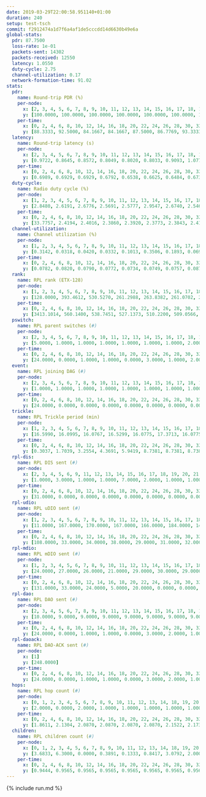 ```yaml
---
date: 2019-03-29T22:00:58.951140+01:00
duration: 240
setup: test-tsch
commit: f2912474a1d7f6a4af1de5cccdd14d6630b49e6a
global-stats:
  pdr: 87.7500
  loss-rate: 1e-01
  packets-sent: 14302
  packets-received: 12550
  latency: 1.0550
  duty-cycle: 2.75
  channel-utilization: 0.17
  network-formation-time: 91.02
stats:
  pdr:
    name: Round-trip PDR (%)
    per-node:
      x: [2, 3, 4, 5, 6, 7, 8, 9, 10, 11, 12, 13, 14, 15, 16, 17, 18, 19, 20, 21, 22, 23, 24, 25]
      y: [100.0000, 100.0000, 100.0000, 100.0000, 100.0000, 100.0000, 100.0000, 100.0000, 100.0000, 100.0000, 99.8347, 99.6575, 100.0000, 0.0000, 0.0000, 0.0000, 100.0000, 100.0000, 100.0000, 100.0000, 99.8294, 100.0000, 99.8273, 99.8374]
    per-time:
      x: [0, 2, 4, 6, 8, 10, 12, 14, 16, 18, 20, 22, 24, 26, 28, 30, 32, 34, 36, 38, 40, 42, 44, 46, 48, 50, 52, 54, 56, 58, 60, 62, 64, 66, 68, 70, 72, 74, 76, 78, 80, 82, 84, 86, 88, 90, 92, 94, 96, 98, 100, 102, 104, 106, 108, 110, 112, 114, 116, 118, 120, 122, 124, 126, 128, 130, 132, 134, 136, 138, 140, 142, 144, 146, 148, 150, 152, 154, 156, 158, 160, 162, 164, 166, 168, 170, 172, 174, 176, 178, 180, 182, 184, 186, 188, 190, 192, 194, 196, 198, 200, 202, 204, 206, 208, 210, 212, 214, 216, 218, 220, 222, 224, 226, 228, 230, 232, 234, 236, 238]
      y: [88.3333, 92.5000, 84.1667, 84.1667, 87.5000, 86.7769, 93.3333, 86.6667, 89.0756, 85.1240, 85.7143, 91.7355, 85.0000, 88.3333, 86.6667, 85.7143, 86.7769, 85.8333, 87.5000, 82.5000, 82.5000, 91.5966, 90.8333, 87.6033, 85.8333, 90.0000, 88.3333, 89.1667, 86.6667, 88.3333, 82.5000, 90.8333, 86.6667, 89.1667, 90.0000, 88.3333, 88.3333, 88.3333, 84.1667, 87.5000, 80.8333, 84.1667, 90.8333, 90.8333, 88.3333, 93.3333, 86.6667, 90.0000, 85.8333, 90.8333, 84.1667, 83.3333, 88.3333, 90.0000, 90.0000, 89.1667, 87.5000, 91.6667, 87.5000, 87.5000, 89.1667, 90.8333, 85.8333, 88.3333, 89.1667, 86.6667, 86.6667, 88.3333, 90.0000, 85.0000, 85.8333, 85.8333, 94.1667, 89.1667, 81.6667, 87.5000, 88.3333, 92.5000, 91.6667, 91.6667, 84.1667, 87.5000, 85.8333, 93.3333, 87.5000, 85.0000, 83.3333, 81.6667, 90.0000, 90.8333, 87.5000, 85.8333, 88.3333, 85.0000, 85.0000, 84.1667, 87.5000, 86.6667, 89.1667, 86.6667, 85.8333, 90.0000, 90.8333, 89.1667, 90.0000, 86.6667, 85.8333, 90.8333, 93.3333, 88.3333, 88.3333, 85.0000, 87.5000, 87.5000, 89.1667, 85.8333, 90.0000, 91.6667, 83.3333, 80.9524]
  latency:
    name: Round-trip latency (s)
    per-node:
      x: [2, 3, 4, 5, 6, 7, 8, 9, 10, 11, 12, 13, 14, 15, 16, 17, 18, 19, 20, 21, 22, 23, 24, 25]
      y: [0.9722, 0.8645, 0.8572, 0.8049, 0.8020, 0.8033, 0.9093, 1.0770, 0.9888, 1.1744, 0.9243, 0.9499, 1.0225, nan, nan, nan, 1.1560, 1.2622, 1.1487, 1.1911, 1.1415, 1.3270, 1.3209, 1.4591]
    per-time:
      x: [0, 2, 4, 6, 8, 10, 12, 14, 16, 18, 20, 22, 24, 26, 28, 30, 32, 34, 36, 38, 40, 42, 44, 46, 48, 50, 52, 54, 56, 58, 60, 62, 64, 66, 68, 70, 72, 74, 76, 78, 80, 82, 84, 86, 88, 90, 92, 94, 96, 98, 100, 102, 104, 106, 108, 110, 112, 114, 116, 118, 120, 122, 124, 126, 128, 130, 132, 134, 136, 138, 140, 142, 144, 146, 148, 150, 152, 154, 156, 158, 160, 162, 164, 166, 168, 170, 172, 174, 176, 178, 180, 182, 184, 186, 188, 190, 192, 194, 196, 198, 200, 202, 204, 206, 208, 210, 212, 214, 216, 218, 220, 222, 224, 226, 228, 230, 232, 234, 236, 238]
      y: [0.6989, 0.6929, 0.6929, 0.6792, 0.6538, 0.6625, 0.6484, 0.6734, 0.5920, 0.5888, 0.6476, 0.5816, 0.6179, 0.6477, 0.5971, 0.6235, 0.6345, 0.5748, 0.6460, 0.6399, 0.5726, 0.6387, 0.6198, 0.5568, 0.6442, 0.6114, 0.5878, 0.5898, 0.6006, 0.6587, 0.6668, 0.6004, 0.5450, 0.6121, 0.6048, 0.6581, 0.6615, 0.6402, 0.6376, 0.6270, 0.5499, 0.6572, 0.6951, 0.6819, 0.7221, 0.6860, 0.6244, 0.7696, 0.8778, 0.7125, 0.7621, 0.6794, 0.6777, 0.9048, 0.9814, 0.8729, 0.8664, 0.7255, 0.7078, 1.0782, 1.4553, 1.2086, 1.0259, 0.8876, 0.7748, 1.1074, 1.4856, 1.4842, 1.3989, 1.2130, 0.9887, 1.2106, 1.5563, 1.5094, 1.5316, 1.5075, 1.3554, 1.2440, 1.5137, 1.5981, 1.5450, 1.5327, 1.5148, 1.5634, 1.4780, 1.4652, 1.4865, 1.5165, 1.4763, 1.5134, 1.5007, 1.5126, 1.5417, 1.5335, 1.5059, 1.5123, 1.5050, 1.4625, 1.4957, 1.5374, 1.5106, 1.4978, 1.4963, 1.5110, 1.4855, 1.5214, 1.5147, 1.4978, 1.4939, 1.5278, 1.4936, 1.5171, 1.4984, 1.5367, 1.5270, 1.4996, 1.5405, 1.5644, 1.5290, 1.6040]
  duty-cycle:
    name: Radio duty cycle (%)
    per-node:
      x: [1, 2, 3, 4, 5, 6, 7, 8, 9, 10, 11, 12, 13, 14, 15, 16, 17, 18, 19, 20, 21, 22, 23, 24, 25]
      y: [2.8480, 2.6191, 2.6776, 2.5691, 2.5777, 2.9547, 2.6740, 2.5462, 2.6458, 2.3944, 2.5665, 2.5245, 2.6732, 2.5692, 2.6235, 2.6590, 2.5432, 2.7388, 2.6001, 2.6456, 2.7338, 2.7213, 2.7805, 2.7132, 2.7091]
    per-time:
      x: [0, 2, 4, 6, 8, 10, 12, 14, 16, 18, 20, 22, 24, 26, 28, 30, 32, 34, 36, 38, 40, 42, 44, 46, 48, 50, 52, 54, 56, 58, 60, 62, 64, 66, 68, 70, 72, 74, 76, 78, 80, 82, 84, 86, 88, 90, 92, 94, 96, 98, 100, 102, 104, 106, 108, 110, 112, 114, 116, 118, 120, 122, 124, 126, 128, 130, 132, 134, 136, 138, 140, 142, 144, 146, 148, 150, 152, 154, 156, 158, 160, 162, 164, 166, 168, 170, 172, 174, 176, 178, 180, 182, 184, 186, 188, 190, 192, 194, 196, 198, 200, 202, 204, 206, 208, 210, 212, 214, 216, 218, 220, 222, 224, 226, 228, 230, 232, 234, 236, 238]
      y: [33.7757, 2.4194, 2.4016, 2.3860, 2.3920, 2.3773, 2.3843, 2.4124, 2.3914, 2.3649, 2.3724, 2.3766, 2.3740, 2.3861, 2.3994, 2.3658, 2.3909, 2.3696, 2.3698, 2.3759, 2.3855, 2.3613, 2.4004, 2.3837, 2.3718, 2.3900, 2.3869, 2.3669, 2.3895, 2.3824, 2.3789, 2.3766, 2.3885, 2.3764, 2.3993, 2.4070, 2.3823, 2.3766, 2.3621, 2.3762, 2.3848, 2.3605, 2.3849, 2.4060, 2.3779, 2.3861, 2.3926, 2.3712, 2.3701, 2.3776, 2.3906, 2.3824, 2.3798, 2.3663, 2.3687, 2.3824, 2.3794, 2.4132, 2.3861, 2.3765, 2.3820, 2.3871, 2.3789, 2.3773, 2.3832, 2.3770, 2.3885, 2.3799, 2.3812, 3.0748, 2.9260, 2.7154, 2.3846, 2.3891, 2.3770, 2.3741, 2.3842, 2.3839, 2.3875, 3.2617, 2.8618, 2.8637, 2.6242, 2.3883, 2.3758, 2.3849, 2.3745, 2.3767, 2.3777, 2.3755, 2.3745, 2.3775, 2.3833, 2.3846, 2.3830, 2.3769, 2.3685, 2.3772, 2.3790, 2.3715, 2.3858, 2.3905, 2.3824, 2.3893, 2.3780, 2.3799, 2.3655, 2.3803, 2.3784, 2.3841, 2.3861, 2.3793, 2.3839, 2.3886, 2.3926, 2.3815, 2.4484, 2.4470, 2.3969, 2.3629]
  channel-utilization:
    name: Channel utilization (%)
    per-node:
      x: [1, 2, 3, 4, 5, 6, 7, 8, 9, 10, 11, 12, 13, 14, 15, 16, 17, 18, 19, 20, 21, 22, 23, 24, 25]
      y: [0.3142, 0.0318, 0.0420, 0.0332, 0.1013, 0.3506, 0.1893, 0.0690, 0.0321, 0.0500, 0.0309, 0.0310, 0.1167, 0.0324, 0.0772, 0.0800, 0.0698, 0.0590, 0.0483, 0.0715, 0.0397, 0.0442, 0.0328, 0.0311, 0.0322]
    per-time:
      x: [0, 2, 4, 6, 8, 10, 12, 14, 16, 18, 20, 22, 24, 26, 28, 30, 32, 34, 36, 38, 40, 42, 44, 46, 48, 50, 52, 54, 56, 58, 60, 62, 64, 66, 68, 70, 72, 74, 76, 78, 80, 82, 84, 86, 88, 90, 92, 94, 96, 98, 100, 102, 104, 106, 108, 110, 112, 114, 116, 118, 120, 122, 124, 126, 128, 130, 132, 134, 136, 138, 140, 142, 144, 146, 148, 150, 152, 154, 156, 158, 160, 162, 164, 166, 168, 170, 172, 174, 176, 178, 180, 182, 184, 186, 188, 190, 192, 194, 196, 198, 200, 202, 204, 206, 208, 210, 212, 214, 216, 218, 220, 222, 224, 226, 228, 230, 232, 234, 236, 238]
      y: [0.0782, 0.0820, 0.0790, 0.0772, 0.0734, 0.0749, 0.0757, 0.0879, 0.0753, 0.0687, 0.0711, 0.0736, 0.0727, 0.0770, 0.0803, 0.0671, 0.0777, 0.0692, 0.0702, 0.0752, 0.0768, 0.0658, 0.0814, 0.0750, 0.0695, 0.0774, 0.0760, 0.0678, 0.0785, 0.0745, 0.0741, 0.0725, 0.0751, 0.0711, 0.0801, 0.0831, 0.0746, 0.0739, 0.0680, 0.0705, 0.0749, 0.0651, 0.0743, 0.0842, 0.0743, 0.0771, 0.0778, 0.0707, 0.0702, 0.0713, 0.0778, 0.0758, 0.0716, 0.0685, 0.0697, 0.0760, 0.0744, 0.0892, 0.0768, 0.0711, 0.0723, 0.0786, 0.0734, 0.0721, 0.0746, 0.0716, 0.0771, 0.0707, 0.0719, 0.4163, 0.3256, 0.2284, 0.0751, 0.0767, 0.0718, 0.0692, 0.0732, 0.0746, 0.0749, 0.4981, 0.3119, 0.3414, 0.1980, 0.0765, 0.0698, 0.0749, 0.0695, 0.0690, 0.0727, 0.0715, 0.0697, 0.0718, 0.0741, 0.0733, 0.0741, 0.0713, 0.0674, 0.0726, 0.0734, 0.0703, 0.0753, 0.0785, 0.0724, 0.0750, 0.0710, 0.0725, 0.0687, 0.0731, 0.0730, 0.0750, 0.0748, 0.0698, 0.0728, 0.0754, 0.0795, 0.0741, 0.0770, 0.0866, 0.0769, 0.0630]
  rank:
    name: RPL rank (ETX-128)
    per-node:
      x: [1, 2, 3, 4, 5, 6, 7, 8, 9, 10, 11, 12, 13, 14, 15, 16, 17, 18, 19, 20, 21, 22, 23, 24, 25]
      y: [128.0000, 393.4612, 530.5270, 261.2988, 263.8382, 261.0702, 277.7137, 321.7759, 688.2645, 400.2408, 428.2857, 396.9959, 412.6516, 471.4587, 421.5062, 428.2016, 417.4385, 809.5749, 549.7398, 551.0413, 576.3893, 582.6502, 677.2886, 685.3887, 691.1707]
    per-time:
      x: [0, 2, 4, 6, 8, 10, 12, 14, 16, 18, 20, 22, 24, 26, 28, 30, 32, 34, 36, 38, 40, 42, 44, 46, 48, 50, 52, 54, 56, 58, 60, 62, 64, 66, 68, 70, 72, 74, 76, 78, 80, 82, 84, 86, 88, 90, 92, 94, 96, 98, 100, 102, 104, 106, 108, 110, 112, 114, 116, 118, 120, 122, 124, 126, 128, 130, 132, 134, 136, 138, 140, 142, 144, 146, 148, 150, 152, 154, 156, 158, 160, 162, 164, 166, 168, 170, 172, 174, 176, 178, 180, 182, 184, 186, 188, 190, 192, 194, 196, 198, 200, 202, 204, 206, 208, 210, 212, 214, 216, 218, 220, 222, 224, 226, 228, 230, 232, 234, 236, 238]
      y: [3413.1014, 560.1400, 538.7451, 527.1373, 510.2200, 509.0566, 490.7647, 469.4615, 462.9800, 461.0000, 459.9200, 457.4000, 463.0962, 460.7451, 445.4000, 448.7400, 445.7800, 445.3000, 443.9000, 445.0392, 448.3922, 448.9434, 440.7600, 438.8600, 436.5200, 443.1373, 435.5000, 434.4000, 431.6600, 430.8800, 435.8039, 433.7647, 423.4808, 423.0800, 425.1800, 436.4902, 431.5200, 435.5294, 427.6400, 435.2000, 433.4902, 431.7200, 425.7400, 423.8600, 421.8000, 423.0000, 427.0000, 420.0200, 420.0000, 422.2200, 425.6000, 426.8400, 419.5200, 421.1400, 418.8800, 423.1569, 416.1400, 417.3333, 420.9423, 417.7400, 416.9216, 430.4600, 429.6800, 429.2353, 423.7000, 423.8800, 426.6471, 421.6000, 423.4000, 295.6523, 271.0123, 272.6585, 303.5294, 424.5000, 423.5192, 419.7000, 416.8400, 410.6667, 411.5800, 340.5391, 277.8456, 275.5940, 281.5391, 417.8400, 417.0196, 420.0385, 413.9000, 416.7600, 416.4400, 415.8000, 417.1200, 417.2800, 428.6226, 420.0800, 425.5882, 420.0200, 417.8200, 421.3922, 421.9038, 422.0000, 420.2549, 424.9057, 417.2800, 418.7800, 422.2400, 415.7451, 417.8039, 422.7451, 420.9020, 413.2353, 412.2800, 414.5400, 421.5490, 416.7000, 419.9412, 418.3725, 423.5962, 426.6200, 428.7600, 433.3400]
  pswitch:
    name: RPL parent switches (#)
    per-node:
      x: [2, 3, 4, 5, 6, 7, 8, 9, 10, 11, 12, 13, 14, 15, 16, 17, 18, 19, 20, 21, 22, 23, 24, 25]
      y: [5.0000, 1.0000, 1.0000, 1.0000, 1.0000, 1.0000, 1.0000, 2.0000, 5.0000, 5.0000, 2.0000, 5.0000, 2.0000, 3.0000, 8.0000, 4.0000, 7.0000, 6.0000, 2.0000, 5.0000, 4.0000, 7.0000, 8.0000, 7.0000]
    per-time:
      x: [0, 2, 4, 6, 8, 10, 12, 14, 16, 18, 20, 22, 24, 26, 28, 30, 32, 34, 36, 38, 40, 42, 44, 46, 48, 50, 52, 54, 56, 58, 60, 62, 64, 66, 68, 70, 72, 74, 76, 78, 80, 82, 84, 86, 88, 90, 92, 94, 96, 98, 100, 102, 104, 106, 108, 110, 112, 114, 116, 118, 120, 122, 124, 126, 128, 130, 132, 134, 136, 138, 140, 142, 144, 146, 148, 150, 152, 154, 156, 158, 160, 162, 164, 166, 168, 170, 172, 174, 176, 178, 180, 182, 184, 186, 188, 190, 192, 194, 196, 198, 200, 202, 204, 206, 208, 210, 212, 214, 216, 218, 220, 222, 224, 226, 228, 230, 232]
      y: [24.0000, 0.0000, 1.0000, 1.0000, 0.0000, 3.0000, 1.0000, 2.0000, 0.0000, 0.0000, 0.0000, 0.0000, 2.0000, 1.0000, 0.0000, 0.0000, 0.0000, 0.0000, 0.0000, 1.0000, 1.0000, 3.0000, 0.0000, 0.0000, 0.0000, 1.0000, 0.0000, 0.0000, 0.0000, 0.0000, 1.0000, 1.0000, 2.0000, 0.0000, 0.0000, 1.0000, 0.0000, 1.0000, 0.0000, 0.0000, 1.0000, 0.0000, 0.0000, 0.0000, 0.0000, 0.0000, 1.0000, 0.0000, 0.0000, 0.0000, 0.0000, 0.0000, 0.0000, 0.0000, 0.0000, 1.0000, 0.0000, 1.0000, 2.0000, 0.0000, 1.0000, 0.0000, 0.0000, 1.0000, 0.0000, 0.0000, 1.0000, 0.0000, 0.0000, 0.0000, 0.0000, 2.0000, 2.0000, 0.0000, 2.0000, 0.0000, 0.0000, 1.0000, 0.0000, 2.0000, 3.0000, 0.0000, 0.0000, 0.0000, 1.0000, 2.0000, 0.0000, 0.0000, 0.0000, 0.0000, 0.0000, 0.0000, 3.0000, 0.0000, 1.0000, 0.0000, 0.0000, 1.0000, 2.0000, 0.0000, 1.0000, 3.0000, 0.0000, 0.0000, 0.0000, 1.0000, 1.0000, 1.0000, 1.0000, 1.0000, 0.0000, 0.0000, 1.0000, 0.0000, 1.0000, 1.0000, 3.0000]
  event:
    name: RPL joining DAG (#)
    per-node:
      x: [2, 3, 4, 5, 6, 7, 8, 9, 10, 11, 12, 13, 14, 15, 16, 17, 18, 19, 20, 21, 22, 23, 24, 25]
      y: [1.0000, 1.0000, 1.0000, 1.0000, 1.0000, 1.0000, 1.0000, 1.0000, 1.0000, 1.0000, 1.0000, 2.0000, 1.0000, 1.0000, 1.0000, 1.0000, 1.0000, 1.0000, 1.0000, 1.0000, 1.0000, 1.0000, 1.0000, 1.0000]
    per-time:
      x: [0, 2, 4, 6, 8, 10, 12, 14, 16, 18, 20, 22, 24, 26, 28, 30, 32, 34, 36, 38, 40, 42, 44, 46, 48, 50, 52, 54, 56, 58, 60, 62, 64, 66, 68, 70, 72, 74, 76, 78, 80, 82, 84, 86, 88, 90, 92, 94, 96, 98, 100, 102, 104, 106, 108, 110, 112, 114, 116, 118, 120, 122, 124, 126, 128, 130, 132, 134, 136, 138, 140, 142, 144, 146, 148, 150, 152, 154, 156, 158, 160, 162, 164, 166, 168, 170, 172, 174, 176, 178, 180, 182, 184, 186, 188, 190, 192, 194, 196, 198, 200, 202, 204, 206, 208, 210, 212, 214, 216, 218, 220, 222, 224, 226, 228, 230, 232]
      y: [24.0000, 0.0000, 0.0000, 0.0000, 0.0000, 0.0000, 0.0000, 0.0000, 0.0000, 0.0000, 0.0000, 0.0000, 0.0000, 0.0000, 0.0000, 0.0000, 0.0000, 0.0000, 0.0000, 0.0000, 0.0000, 0.0000, 0.0000, 0.0000, 0.0000, 0.0000, 0.0000, 0.0000, 0.0000, 0.0000, 0.0000, 0.0000, 0.0000, 0.0000, 0.0000, 0.0000, 0.0000, 0.0000, 0.0000, 0.0000, 0.0000, 0.0000, 0.0000, 0.0000, 0.0000, 0.0000, 0.0000, 0.0000, 0.0000, 0.0000, 0.0000, 0.0000, 0.0000, 0.0000, 0.0000, 0.0000, 0.0000, 0.0000, 0.0000, 0.0000, 0.0000, 0.0000, 0.0000, 0.0000, 0.0000, 0.0000, 0.0000, 0.0000, 0.0000, 0.0000, 0.0000, 0.0000, 0.0000, 0.0000, 0.0000, 0.0000, 0.0000, 0.0000, 0.0000, 0.0000, 0.0000, 0.0000, 0.0000, 0.0000, 0.0000, 0.0000, 0.0000, 0.0000, 0.0000, 0.0000, 0.0000, 0.0000, 0.0000, 0.0000, 0.0000, 0.0000, 0.0000, 0.0000, 0.0000, 0.0000, 0.0000, 0.0000, 0.0000, 0.0000, 0.0000, 0.0000, 0.0000, 0.0000, 0.0000, 0.0000, 0.0000, 0.0000, 0.0000, 0.0000, 0.0000, 0.0000, 1.0000]
  trickle:
    name: RPL Trickle period (min)
    per-node:
      x: [1, 2, 3, 4, 5, 6, 7, 8, 9, 10, 11, 12, 13, 14, 15, 16, 17, 18, 19, 20, 21, 22, 23, 24, 25]
      y: [16.5990, 16.0995, 16.0767, 16.5299, 16.0775, 17.3713, 16.0775, 16.5236, 16.0824, 16.1003, 16.0998, 16.5344, 16.0936, 16.0850, 16.0553, 16.0812, 16.0424, 15.9957, 16.0873, 16.0824, 16.1115, 16.5483, 16.5952, 16.5634, 16.5952]
    per-time:
      x: [0, 2, 4, 6, 8, 10, 12, 14, 16, 18, 20, 22, 24, 26, 28, 30, 32, 34, 36, 38, 40, 42, 44, 46, 48, 50, 52, 54, 56, 58, 60, 62, 64, 66, 68, 70, 72, 74, 76, 78, 80, 82, 84, 86, 88, 90, 92, 94, 96, 98, 100, 102, 104, 106, 108, 110, 112, 114, 116, 118, 120, 122, 124, 126, 128, 130, 132, 134, 136, 138, 140, 142, 144, 146, 148, 150, 152, 154, 156, 158, 160, 162, 164, 166, 168, 170, 172, 174, 176, 178, 180, 182, 184, 186, 188, 190, 192, 194, 196, 198, 200, 202, 204, 206, 208, 210, 212, 214, 216, 218, 220, 222, 224, 226, 228, 230, 232, 234, 236, 238]
      y: [0.3037, 1.7039, 3.2554, 4.3691, 5.9419, 8.7381, 8.7381, 8.7381, 8.7381, 17.4763, 17.4763, 17.4763, 17.4763, 17.4763, 17.4763, 17.4763, 17.4763, 17.4763, 17.4763, 17.4763, 17.4763, 17.4763, 17.4763, 17.4763, 17.4763, 17.4763, 17.4763, 17.4763, 17.4763, 17.4763, 17.4763, 17.4763, 17.4763, 17.4763, 17.4763, 17.4763, 17.4763, 17.4763, 17.4763, 17.4763, 17.4763, 17.4763, 17.4763, 17.4763, 17.4763, 17.4763, 17.4763, 17.4763, 17.4763, 17.4763, 17.4763, 17.4763, 17.4763, 17.4763, 17.4763, 17.4763, 17.4763, 17.4763, 17.4763, 17.4763, 17.4763, 17.4763, 17.4763, 17.4763, 17.4763, 17.4763, 17.4763, 17.4763, 17.4763, 17.4763, 17.4763, 17.4763, 17.4763, 17.4763, 17.4763, 17.4763, 17.4763, 17.4763, 17.4763, 17.4763, 17.4763, 17.4763, 17.4763, 17.4763, 17.4763, 17.4763, 17.4763, 17.4763, 17.4763, 17.4763, 17.4763, 17.4763, 17.4763, 17.4763, 17.4763, 17.4763, 17.4763, 17.4763, 17.4763, 17.4763, 17.4763, 17.4763, 17.4763, 17.4763, 17.4763, 17.4763, 17.4763, 17.4763, 17.4763, 17.4763, 17.4763, 17.4763, 17.4763, 17.4763, 17.4763, 17.4763, 12.1200, 6.1658, 7.0779, 8.5634]
  rpl-dis:
    name: RPL DIS sent (#)
    per-node:
      x: [2, 3, 4, 5, 6, 9, 11, 12, 13, 14, 15, 16, 17, 18, 19, 20, 21, 22, 23, 24, 25]
      y: [1.0000, 3.0000, 1.0000, 1.0000, 7.0000, 2.0000, 1.0000, 1.0000, 2.0000, 1.0000, 1.0000, 1.0000, 1.0000, 2.0000, 1.0000, 2.0000, 2.0000, 1.0000, 3.0000, 2.0000, 3.0000]
    per-time:
      x: [0, 2, 4, 6, 8, 10, 12, 14, 16, 18, 20, 22, 24, 26, 28, 30, 32, 34, 36, 38, 40, 42, 44, 46, 48, 50, 52, 54, 56, 58, 60, 62, 64, 66, 68, 70, 72, 74, 76, 78, 80, 82, 84, 86, 88, 90, 92, 94, 96, 98, 100, 102, 104, 106, 108, 110, 112, 114, 116, 118, 120, 122, 124, 126, 128, 130, 132, 134, 136, 138, 140, 142, 144, 146, 148, 150, 152, 154, 156, 158, 160, 162, 164, 166, 168, 170, 172, 174, 176, 178, 180, 182, 184, 186, 188, 190, 192, 194, 196, 198, 200, 202, 204, 206, 208, 210, 212, 214, 216, 218, 220, 222, 224, 226, 228, 230, 232]
      y: [31.0000, 0.0000, 0.0000, 0.0000, 0.0000, 0.0000, 0.0000, 0.0000, 0.0000, 0.0000, 0.0000, 0.0000, 0.0000, 0.0000, 0.0000, 0.0000, 0.0000, 0.0000, 0.0000, 0.0000, 0.0000, 0.0000, 0.0000, 0.0000, 0.0000, 0.0000, 0.0000, 0.0000, 0.0000, 0.0000, 0.0000, 0.0000, 0.0000, 0.0000, 0.0000, 0.0000, 0.0000, 0.0000, 0.0000, 0.0000, 0.0000, 0.0000, 0.0000, 0.0000, 0.0000, 0.0000, 0.0000, 0.0000, 0.0000, 0.0000, 0.0000, 0.0000, 0.0000, 0.0000, 0.0000, 0.0000, 0.0000, 0.0000, 0.0000, 0.0000, 0.0000, 0.0000, 0.0000, 0.0000, 0.0000, 0.0000, 0.0000, 0.0000, 0.0000, 0.0000, 2.0000, 1.0000, 0.0000, 0.0000, 0.0000, 0.0000, 0.0000, 0.0000, 0.0000, 0.0000, 3.0000, 0.0000, 1.0000, 0.0000, 0.0000, 0.0000, 0.0000, 0.0000, 0.0000, 0.0000, 0.0000, 0.0000, 0.0000, 0.0000, 0.0000, 0.0000, 0.0000, 0.0000, 0.0000, 0.0000, 0.0000, 0.0000, 0.0000, 0.0000, 0.0000, 0.0000, 0.0000, 0.0000, 0.0000, 0.0000, 0.0000, 0.0000, 0.0000, 0.0000, 0.0000, 0.0000, 1.0000]
  rpl-udio:
    name: RPL uDIO sent (#)
    per-node:
      x: [1, 2, 3, 4, 5, 6, 7, 8, 9, 10, 11, 12, 13, 14, 15, 16, 17, 18, 19, 20, 21, 22, 23, 24, 25]
      y: [11.0000, 167.0000, 170.0000, 167.0000, 166.0000, 184.0000, 147.0000, 167.0000, 172.0000, 167.0000, 162.0000, 163.0000, 166.0000, 166.0000, 169.0000, 161.0000, 172.0000, 168.0000, 167.0000, 161.0000, 164.0000, 172.0000, 169.0000, 171.0000, 161.0000]
    per-time:
      x: [0, 2, 4, 6, 8, 10, 12, 14, 16, 18, 20, 22, 24, 26, 28, 30, 32, 34, 36, 38, 40, 42, 44, 46, 48, 50, 52, 54, 56, 58, 60, 62, 64, 66, 68, 70, 72, 74, 76, 78, 80, 82, 84, 86, 88, 90, 92, 94, 96, 98, 100, 102, 104, 106, 108, 110, 112, 114, 116, 118, 120, 122, 124, 126, 128, 130, 132, 134, 136, 138, 140, 142, 144, 146, 148, 150, 152, 154, 156, 158, 160, 162, 164, 166, 168, 170, 172, 174, 176, 178, 180, 182, 184, 186, 188, 190, 192, 194, 196, 198, 200, 202, 204, 206, 208, 210, 212, 214, 216, 218, 220, 222, 224, 226, 228, 230, 232, 234, 236, 238, 240]
      y: [108.0000, 33.0000, 34.0000, 38.0000, 29.0000, 31.0000, 32.0000, 35.0000, 32.0000, 33.0000, 34.0000, 34.0000, 28.0000, 32.0000, 33.0000, 34.0000, 34.0000, 34.0000, 31.0000, 31.0000, 34.0000, 34.0000, 33.0000, 30.0000, 36.0000, 34.0000, 28.0000, 34.0000, 29.0000, 31.0000, 39.0000, 33.0000, 26.0000, 36.0000, 32.0000, 33.0000, 29.0000, 35.0000, 30.0000, 32.0000, 32.0000, 35.0000, 32.0000, 34.0000, 33.0000, 34.0000, 29.0000, 29.0000, 32.0000, 27.0000, 35.0000, 30.0000, 32.0000, 34.0000, 26.0000, 31.0000, 31.0000, 31.0000, 33.0000, 34.0000, 30.0000, 32.0000, 31.0000, 39.0000, 27.0000, 34.0000, 34.0000, 32.0000, 37.0000, 42.0000, 35.0000, 35.0000, 34.0000, 29.0000, 34.0000, 29.0000, 32.0000, 32.0000, 39.0000, 36.0000, 44.0000, 34.0000, 30.0000, 32.0000, 32.0000, 31.0000, 36.0000, 31.0000, 40.0000, 30.0000, 35.0000, 31.0000, 31.0000, 33.0000, 35.0000, 28.0000, 35.0000, 35.0000, 32.0000, 33.0000, 31.0000, 33.0000, 32.0000, 34.0000, 34.0000, 34.0000, 35.0000, 30.0000, 38.0000, 34.0000, 33.0000, 30.0000, 34.0000, 30.0000, 37.0000, 29.0000, 36.0000, 28.0000, 33.0000, 32.0000, 0.0000]
  rpl-mdio:
    name: RPL mDIO sent (#)
    per-node:
      x: [1, 2, 3, 4, 5, 6, 7, 8, 9, 10, 11, 12, 13, 14, 15, 16, 17, 18, 19, 20, 21, 22, 23, 24, 25]
      y: [24.0000, 27.0000, 26.0000, 21.0000, 29.0000, 30.0000, 29.0000, 23.0000, 26.0000, 31.0000, 27.0000, 21.0000, 28.0000, 26.0000, 28.0000, 27.0000, 28.0000, 28.0000, 28.0000, 26.0000, 26.0000, 21.0000, 20.0000, 22.0000, 21.0000]
    per-time:
      x: [0, 2, 4, 6, 8, 10, 12, 14, 16, 18, 20, 22, 24, 26, 28, 30, 32, 34, 36, 38, 40, 42, 44, 46, 48, 50, 52, 54, 56, 58, 60, 62, 64, 66, 68, 70, 72, 74, 76, 78, 80, 82, 84, 86, 88, 90, 92, 94, 96, 98, 100, 102, 104, 106, 108, 110, 112, 114, 116, 118, 120, 122, 124, 126, 128, 130, 132, 134, 136, 138, 140, 142, 144, 146, 148, 150, 152, 154, 156, 158, 160, 162, 164, 166, 168, 170, 172, 174, 176, 178, 180, 182, 184, 186, 188, 190, 192, 194, 196, 198, 200, 202, 204, 206, 208, 210, 212, 214, 216, 218, 220, 222, 224, 226, 228, 230, 232, 234, 236, 238]
      y: [131.0000, 33.0000, 24.0000, 5.0000, 20.0000, 0.0000, 0.0000, 16.0000, 8.0000, 1.0000, 0.0000, 0.0000, 0.0000, 6.0000, 6.0000, 4.0000, 6.0000, 3.0000, 0.0000, 0.0000, 0.0000, 0.0000, 4.0000, 2.0000, 5.0000, 6.0000, 8.0000, 0.0000, 0.0000, 0.0000, 0.0000, 1.0000, 5.0000, 8.0000, 5.0000, 6.0000, 0.0000, 0.0000, 0.0000, 2.0000, 5.0000, 3.0000, 8.0000, 5.0000, 2.0000, 0.0000, 0.0000, 0.0000, 2.0000, 7.0000, 4.0000, 5.0000, 7.0000, 0.0000, 0.0000, 0.0000, 0.0000, 5.0000, 4.0000, 8.0000, 7.0000, 1.0000, 0.0000, 0.0000, 0.0000, 0.0000, 9.0000, 7.0000, 2.0000, 5.0000, 2.0000, 0.0000, 0.0000, 0.0000, 0.0000, 7.0000, 7.0000, 6.0000, 5.0000, 1.0000, 0.0000, 0.0000, 0.0000, 2.0000, 6.0000, 6.0000, 4.0000, 6.0000, 0.0000, 0.0000, 1.0000, 0.0000, 5.0000, 7.0000, 4.0000, 3.0000, 5.0000, 0.0000, 0.0000, 1.0000, 1.0000, 4.0000, 6.0000, 7.0000, 5.0000, 2.0000, 0.0000, 0.0000, 0.0000, 0.0000, 4.0000, 9.0000, 6.0000, 5.0000, 1.0000, 0.0000, 18.0000, 67.0000, 14.0000, 5.0000]
  rpl-dao:
    name: RPL DAO sent (#)
    per-node:
      x: [2, 3, 4, 5, 6, 7, 8, 9, 10, 11, 12, 13, 14, 15, 16, 17, 18, 19, 20, 21, 22, 23, 24, 25]
      y: [10.0000, 9.0000, 9.0000, 9.0000, 9.0000, 9.0000, 9.0000, 9.0000, 11.0000, 10.0000, 10.0000, 12.0000, 10.0000, 10.0000, 11.0000, 10.0000, 14.0000, 12.0000, 10.0000, 11.0000, 10.0000, 12.0000, 13.0000, 12.0000]
    per-time:
      x: [0, 2, 4, 6, 8, 10, 12, 14, 16, 18, 20, 22, 24, 26, 28, 30, 32, 34, 36, 38, 40, 42, 44, 46, 48, 50, 52, 54, 56, 58, 60, 62, 64, 66, 68, 70, 72, 74, 76, 78, 80, 82, 84, 86, 88, 90, 92, 94, 96, 98, 100, 102, 104, 106, 108, 110, 112, 114, 116, 118, 120, 122, 124, 126, 128, 130, 132, 134, 136, 138, 140, 142, 144, 146, 148, 150, 152, 154, 156, 158, 160, 162, 164, 166, 168, 170, 172, 174, 176, 178, 180, 182, 184, 186, 188, 190, 192, 194, 196, 198, 200, 202, 204, 206, 208, 210, 212, 214, 216, 218, 220, 222, 224, 226, 228, 230, 232, 234]
      y: [24.0000, 0.0000, 1.0000, 1.0000, 0.0000, 3.0000, 2.0000, 1.0000, 0.0000, 0.0000, 0.0000, 0.0000, 3.0000, 1.0000, 16.0000, 0.0000, 0.0000, 1.0000, 0.0000, 2.0000, 3.0000, 3.0000, 0.0000, 0.0000, 0.0000, 1.0000, 0.0000, 3.0000, 10.0000, 2.0000, 1.0000, 1.0000, 3.0000, 0.0000, 3.0000, 4.0000, 0.0000, 1.0000, 0.0000, 0.0000, 2.0000, 2.0000, 5.0000, 6.0000, 1.0000, 1.0000, 3.0000, 0.0000, 2.0000, 2.0000, 0.0000, 1.0000, 0.0000, 0.0000, 0.0000, 4.0000, 3.0000, 9.0000, 3.0000, 1.0000, 2.0000, 0.0000, 1.0000, 3.0000, 1.0000, 0.0000, 1.0000, 0.0000, 0.0000, 1.0000, 2.0000, 11.0000, 4.0000, 2.0000, 2.0000, 1.0000, 0.0000, 1.0000, 2.0000, 3.0000, 3.0000, 0.0000, 0.0000, 0.0000, 2.0000, 10.0000, 2.0000, 2.0000, 2.0000, 0.0000, 0.0000, 1.0000, 4.0000, 2.0000, 2.0000, 0.0000, 0.0000, 1.0000, 2.0000, 4.0000, 6.0000, 5.0000, 0.0000, 1.0000, 0.0000, 2.0000, 3.0000, 2.0000, 3.0000, 1.0000, 0.0000, 0.0000, 3.0000, 1.0000, 7.0000, 4.0000, 3.0000, 1.0000]
  rpl-daoack:
    name: RPL DAO-ACK sent (#)
    per-node:
      x: [1]
      y: [248.0000]
    per-time:
      x: [0, 2, 4, 6, 8, 10, 12, 14, 16, 18, 20, 22, 24, 26, 28, 30, 32, 34, 36, 38, 40, 42, 44, 46, 48, 50, 52, 54, 56, 58, 60, 62, 64, 66, 68, 70, 72, 74, 76, 78, 80, 82, 84, 86, 88, 90, 92, 94, 96, 98, 100, 102, 104, 106, 108, 110, 112, 114, 116, 118, 120, 122, 124, 126, 128, 130, 132, 134, 136, 138, 140, 142, 144, 146, 148, 150, 152, 154, 156, 158, 160, 162, 164, 166, 168, 170, 172, 174, 176, 178, 180, 182, 184, 186, 188, 190, 192, 194, 196, 198, 200, 202, 204, 206, 208, 210, 212, 214, 216, 218, 220, 222, 224, 226, 228, 230, 232, 234]
      y: [24.0000, 0.0000, 1.0000, 1.0000, 0.0000, 3.0000, 2.0000, 1.0000, 0.0000, 0.0000, 0.0000, 0.0000, 2.0000, 1.0000, 16.0000, 0.0000, 0.0000, 1.0000, 0.0000, 2.0000, 3.0000, 3.0000, 0.0000, 0.0000, 0.0000, 1.0000, 0.0000, 3.0000, 10.0000, 2.0000, 1.0000, 1.0000, 3.0000, 0.0000, 3.0000, 3.0000, 0.0000, 1.0000, 0.0000, 0.0000, 2.0000, 2.0000, 5.0000, 6.0000, 1.0000, 1.0000, 3.0000, 0.0000, 2.0000, 2.0000, 0.0000, 1.0000, 0.0000, 0.0000, 0.0000, 4.0000, 3.0000, 9.0000, 3.0000, 1.0000, 2.0000, 0.0000, 1.0000, 3.0000, 1.0000, 0.0000, 1.0000, 0.0000, 0.0000, 1.0000, 2.0000, 11.0000, 4.0000, 2.0000, 2.0000, 1.0000, 0.0000, 1.0000, 2.0000, 3.0000, 3.0000, 0.0000, 0.0000, 0.0000, 2.0000, 10.0000, 2.0000, 2.0000, 2.0000, 0.0000, 0.0000, 1.0000, 4.0000, 2.0000, 2.0000, 0.0000, 0.0000, 1.0000, 2.0000, 4.0000, 6.0000, 4.0000, 0.0000, 1.0000, 0.0000, 2.0000, 3.0000, 2.0000, 3.0000, 1.0000, 0.0000, 0.0000, 3.0000, 1.0000, 7.0000, 4.0000, 3.0000, 1.0000]
  hops:
    name: RPL hop count (#)
    per-node:
      x: [0, 1, 2, 3, 4, 5, 6, 7, 8, 9, 10, 11, 12, 13, 14, 18, 19, 20, 21, 22, 23, 24, 25]
      y: [2.0000, 0.0000, 2.0000, 1.0000, 1.0000, 1.0000, 1.0000, 1.0000, 1.0000, 2.0000, 1.6958, 2.0000, 2.0000, 2.0000, 2.0000, 2.9665, 3.0000, 3.0000, 3.1046, 3.0586, 3.9749, 4.0000, 4.0000]
    per-time:
      x: [0, 2, 4, 6, 8, 10, 12, 14, 16, 18, 20, 22, 24, 26, 28, 30, 32, 34, 36, 38, 40, 42, 44, 46, 48, 50, 52, 54, 56, 58, 60, 62, 64, 66, 68, 70, 72, 74, 76, 78, 80, 82, 84, 86, 88, 90, 92, 94, 96, 98, 100, 102, 104, 106, 108, 110, 112, 114, 116, 118, 120, 122, 124, 126, 128, 130, 132, 134, 136, 138, 140, 142, 144, 146, 148, 150, 152, 154, 156, 158, 160, 162, 164, 166, 168, 170, 172, 174, 176, 178, 180, 182, 184, 186, 188, 190, 192, 194, 196, 198, 200, 202, 204, 206, 208, 210, 212, 214, 216, 218, 220, 222, 224, 226, 228, 230, 232, 234, 236, 238]
      y: [1.8611, 2.1304, 2.0870, 2.0870, 2.0870, 2.0870, 2.1522, 2.1739, 2.1739, 2.1739, 2.1739, 2.1739, 2.1739, 2.1087, 2.0870, 2.0870, 2.0870, 2.0870, 2.0870, 2.0870, 2.0870, 2.0870, 2.0870, 2.0870, 2.0870, 2.0870, 2.0870, 2.0870, 2.0870, 2.0870, 2.0870, 2.1304, 2.1304, 2.1304, 2.1304, 2.1304, 2.1304, 2.1304, 2.1304, 2.1304, 2.1304, 2.1304, 2.1304, 2.1304, 2.1304, 2.1304, 2.1304, 2.1304, 2.1304, 2.1304, 2.1304, 2.1304, 2.1304, 2.1304, 2.1304, 2.1304, 2.1304, 2.1304, 2.1304, 2.1304, 2.1304, 2.1304, 2.1304, 2.1304, 2.1304, 2.1304, 2.1304, 2.1304, 2.1304, 2.1304, 2.1304, 2.1304, 2.1304, 2.1304, 2.1304, 2.1304, 2.1304, 2.1304, 2.1304, 2.1304, 2.0870, 2.0870, 2.0870, 2.0870, 2.0870, 2.1087, 2.1304, 2.1304, 2.1304, 2.1304, 2.1304, 2.1304, 2.1304, 2.1304, 2.1304, 2.1304, 2.1304, 2.1304, 2.1304, 2.1304, 2.1304, 2.1304, 2.1304, 2.1304, 2.1304, 2.1304, 2.1304, 2.1304, 2.1304, 2.1304, 2.1304, 2.1304, 2.1304, 2.1304, 2.1304, 2.1304, 2.1304, 2.0870, 2.0870, 2.0870]
  children:
    name: RPL children count (#)
    per-node:
      x: [0, 1, 2, 3, 4, 5, 6, 7, 8, 9, 10, 11, 12, 13, 14, 18, 19, 20, 21, 22, 23, 24, 25]
      y: [3.6833, 6.3000, 0.0000, 0.3891, 0.1333, 0.8417, 3.0792, 2.0000, 1.0042, 0.0000, 0.2792, 0.0000, 0.0000, 1.1250, 0.0000, 0.8326, 0.4937, 1.2469, 0.2343, 0.3305, 0.0000, 0.0000, 0.0000]
    per-time:
      x: [0, 2, 4, 6, 8, 10, 12, 14, 16, 18, 20, 22, 24, 26, 28, 30, 32, 34, 36, 38, 40, 42, 44, 46, 48, 50, 52, 54, 56, 58, 60, 62, 64, 66, 68, 70, 72, 74, 76, 78, 80, 82, 84, 86, 88, 90, 92, 94, 96, 98, 100, 102, 104, 106, 108, 110, 112, 114, 116, 118, 120, 122, 124, 126, 128, 130, 132, 134, 136, 138, 140, 142, 144, 146, 148, 150, 152, 154, 156, 158, 160, 162, 164, 166, 168, 170, 172, 174, 176, 178, 180, 182, 184, 186, 188, 190, 192, 194, 196, 198, 200, 202, 204, 206, 208, 210, 212, 214, 216, 218, 220, 222, 224, 226, 228, 230, 232, 234, 236, 238]
      y: [0.9444, 0.9565, 0.9565, 0.9565, 0.9565, 0.9565, 0.9565, 0.9565, 0.9565, 0.9565, 0.9565, 0.9565, 0.9565, 0.9565, 0.9565, 0.9565, 0.9565, 0.9565, 0.9565, 0.9565, 0.9565, 0.9565, 0.9565, 0.9565, 0.9565, 0.9565, 0.9565, 0.9565, 0.9565, 0.9565, 0.9565, 0.9565, 0.9565, 0.9565, 0.9565, 0.9565, 0.9565, 0.9565, 0.9565, 0.9565, 0.9565, 0.9565, 0.9565, 0.9565, 0.9565, 0.9565, 0.9565, 0.9565, 0.9565, 0.9565, 0.9565, 0.9565, 0.9565, 0.9565, 0.9565, 0.9565, 0.9565, 0.9565, 0.9565, 0.9565, 0.9565, 0.9565, 0.9565, 0.9565, 0.9565, 0.9565, 0.9565, 0.9565, 0.9565, 0.9565, 0.9565, 0.9565, 0.9565, 0.9565, 0.9565, 0.9565, 0.9565, 0.9565, 0.9565, 0.9565, 0.9565, 0.9565, 0.9565, 0.9565, 0.9565, 0.9565, 0.9565, 0.9565, 0.9565, 0.9565, 0.9565, 0.9565, 0.9565, 0.9565, 0.9565, 0.9565, 0.9565, 0.9565, 0.9565, 0.9565, 0.9565, 0.9565, 0.9565, 0.9565, 0.9565, 0.9565, 0.9565, 0.9565, 0.9565, 0.9565, 0.9565, 0.9565, 0.9565, 0.9565, 0.9565, 0.9565, 0.9565, 0.9565, 0.9565, 0.9565]
---
```


{% include run.md %}
